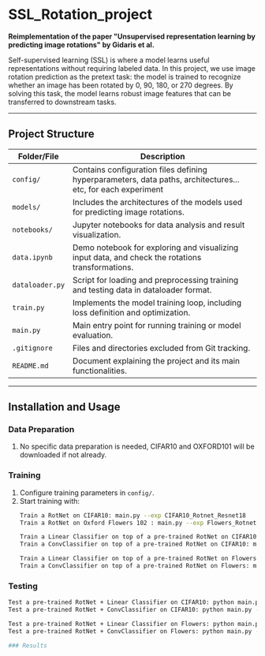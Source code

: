 # SSL_Rotation_project

**Reimplementation of the paper "Unsupervised representation learning by predicting image rotations" by Gidaris et al.**

Self-supervised learning (SSL) is where a model learns useful representations without requiring labeled data. 
In this project, we use image rotation prediction as the pretext task: the model is trained to recognize whether an image has been rotated by 0, 90, 180, or 270 degrees. 
By solving this task, the model learns robust image features that can be transferred to downstream tasks.

---

## Project Structure

| **Folder/File**             | **Description**                                                                                                                                                                   |
|-----------------------------|-----------------------------------------------------------------------------------------------------------------------------------------------------------------------------------|
| `config/`                  | Contains configuration files defining hyperparameters, data paths, architectures... etc, for each experiment                                                                                                           |
| `models/`                  | Includes the architectures of the models used for predicting image rotations.                                                                                                     |
| `notebooks/`               | Jupyter notebooks for data analysis and result visualization.                                                                                                                     |
| `data.ipynb`               | Demo notebook for exploring and visualizing input data, and check the rotations transformations.                                                                                                                                |
| `dataloader.py`            | Script for loading and preprocessing training and testing data in dataloader format.                                                                                                                   |
| `train.py`                 | Implements the model training loop, including loss definition and optimization.                                                                                                   |
| `main.py`                  | Main entry point for running training or model evaluation.                                                                                                                        |
| `.gitignore`               | Files and directories excluded from Git tracking.                                                                                                                                |
| `README.md`                | Document explaining the project and its main functionalities.                                                                                                                     |

---

## Installation and Usage

### Data Preparation
1. No specific data preparation is needed, CIFAR10 and OXFORD101 will be downloaded if not already.

   
### Training
1. Configure training parameters in `config/`.
2. Start training with:
   ```bash
   Train a RotNet on CIFAR10: main.py --exp CIFAR10_Rotnet_Resnet18
   Train a RotNet on Oxford Flowers 102 : main.py --exp Flowers_Rotnet_Resnet18
   
   Train a Linear Classifier on top of a pre-trained RotNet on CIFAR10: main.py --exp CIFAR10_LinearClassifier_on_Rotnet_Resnet18_layer[layer number]_feat --checkpoint [checkpoint number of the RotNet]
   Train a ConvClassifier on top of a pre-trained RotNet on CIFAR10: main.py --exp CIFAR10_ConvClassifier_on_Rotnet_Resnet18_layer[layer number]_feat --checkpoint [checkpoint number of the RotNet]

   Train a Linear Classifier on top of a pre-trained RotNet on Flowers: main.py --exp Flowers_LinearClassifier_on_Rotnet_Resnet18_layer[layer number]_feat --checkpoint [checkpoint number of the RotNet]
   Train a ConvClassifier on top of a pre-trained RotNet on Flowers: main.py --exp Flowers_ConvClassifier_on_Rotnet_Resnet18_layer[layer number]_feat --checkpoint [checkpoint number of the RotNet]

### Testing
   ```bash
   Test a pre-trained RotNet + Linear Classifier on CIFAR10: python main.py --exp CIFAR10_LinearClassifier_on_Rotnet_Resnet18_layer[layer number]_feat --evaluate True --checkpoint [checkpoint number of the RotNet]
   Test a pre-trained RotNet + ConvClassifier on CIFAR10: python main.py --exp CIFAR10_ConvClassifier_on_Rotnet_Resnet18_layer[layer number]_feat --evaluate True --checkpoint [checkpoint number of the RotNet]

   Test a pre-trained RotNet + Linear Classifier on Flowers: python main.py --exp Flowers_LinearClassifier_on_Rotnet_Resnet18_layer[layer number]_feat --evaluate True --checkpoint [checkpoint number of the RotNet]
   Test a pre-trained RotNet + ConvClassifier on Flowers: python main.py --exp Flowers_ConvClassifier_on_Rotnet_Resnet18_layer[layer number]_feat --evaluate True --checkpoint [checkpoint number of the RotNet]

### Results

